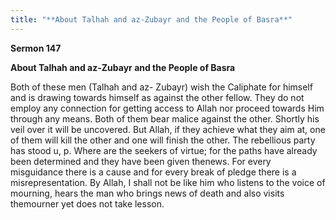 ```yaml
---
title: "**About Talhah and az-Zubayr and the People of Basra**" 
---
```

**Sermon 147**

**About Talhah and az\-Zubayr and the People of Basra**

Both of these men \(Talhah and az\- Zubayr\) wish the Caliphate for himself and is drawing towards himself as against the other fellow\. They do not employ any connection for getting access to Allah nor proceed towards Him through any means\. Both of them bear malice against the other\. Shortly his veil over it will be uncovered\. But Allah, if they achieve what they aim at, one of them will kill the other and one will finish the other\. The rebellious party has stood u, p\. Where are the seekers of virtue; for the paths have already been determined and they have been given thenews\. For every misguidance there is a cause and for every break of pledge there is a misrepresentation\. By Allah, I shall not be like him who listens to the voice of mourning, hears the man who brings news of death and also visits themourner yet does not take lesson\.


